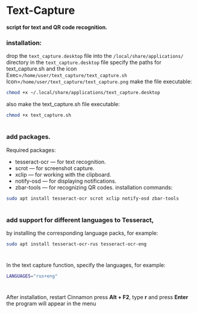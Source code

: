 # Text-Capture
 **script for text and QR code recognition.**
 ### installation:
 drop the `text_capture.desktop` file into the `/local/share/applications/` directory
 in the `text_capture.desktop` file specify the paths for text_capture.sh and the icon
 Exec=`/home/user/text_capture/text_capture.sh`
 Icon=`/home/user/text_capture/text_capture.png`
 make the file executable:
```bash 
chmod +x ~/.local/share/applications/text_capture.desktop
```
 also make the text_capture.sh file executable:
```bash 
chmod +x text_capture.sh
```
#
 ### add packages.
 Required packages:
+ tesseract-ocr — for text recognition.
+ scrot — for screenshot capture.
+ xclip — for working with the clipboard.
+ notify-osd — for displaying notifications.
+ zbar-tools — for recognizing QR codes.
 installation commands:
 ```bash
sudo apt install tesseract-ocr scrot xclip notify-osd zbar-tools
```
#
 ### add support for different languages ​​to Tesseract,
 by installing the corresponding language packs, for example:
```bash
sudo apt install tesseract-ocr-rus tesseract-ocr-eng
```
#
 In the text capture function, specify the languages, for example:
```bash
LANGUAGES="rus+eng"
```
#
 After installation, restart Cinnamon
 press **Alt + F2**, type **r** and press **Enter**
 the program will appear in the menu
